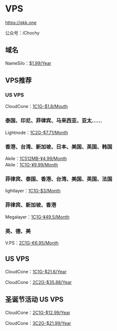 # VPS
https://qkk.one

公众号：iChochy

## 域名
NameSilo：[$1.99/Year](https://www.namesilo.com/?rid=285e694it)


## VPS推荐  
### US VPS
CloudCone：[1C1G-$1.8/Mouth](https://app.cloudcone.com.cn/vps/1/create?ref=11052&token=vps-1)  

### 泰国、印尼、菲律宾、马来西亚、亚太……
Lightnode：[1C2G-$7.71/Month](https://www.lightnode.com/?inviteCode=JJI33F&promoteWay=LINK)   


### 香港、台湾、新加坡、日本、美国、英国、韩国
Akile：[1C512MB-¥4.99/Month](https://akile.io/shop/server?type=traffic&areaId=3&nodeId=2&planId=864&aff_code=d73a8ecf-8cf7-43c5-b024-aa50b76ec8b5)  
Akile：[1C1G-¥9.99/Month](https://akile.io/register?aff_code=d73a8ecf-8cf7-43c5-b024-aa50b76ec8b5)

### 菲律宾、泰国、香港、台湾、美国、英国、法国
lightlayer：[1C1G-$3/Month](https://account.lightlayer.net/?affid=171)

### 菲律宾、新加坡、香港
Megalayer：[1C1G-¥49.5/Month](https://account.megalayer.net/aff.php?aff=1678)   

### 英、德、美
V.PS：[2C1G-€6.95/Month](https://vps.hosting/?affid=1504)  

## US VPS 
CloudCone：[1C1G-$21.6/Year](https://app.cloudcone.com.cn/vps/1/create?ref=11052&token=vps-1)  

CloudCone：[2C2G-$35.88/Year](https://app.cloudcone.com.cn/vps/2/create?ref=11052&token=vps-2)


## 圣诞节活动 US VPS
CloudCone：[2C1G-$12.99/Year](https://app.cloudcone.com.cn/vps/349/create?ref=11052&token=xmas-24-ssd-vps-1)  

CloudCone：[3C2G-$21.99/Year](https://app.cloudcone.com.cn/vps/350/create?ref=11052&token=xmas-24-ssd-vps-2)


